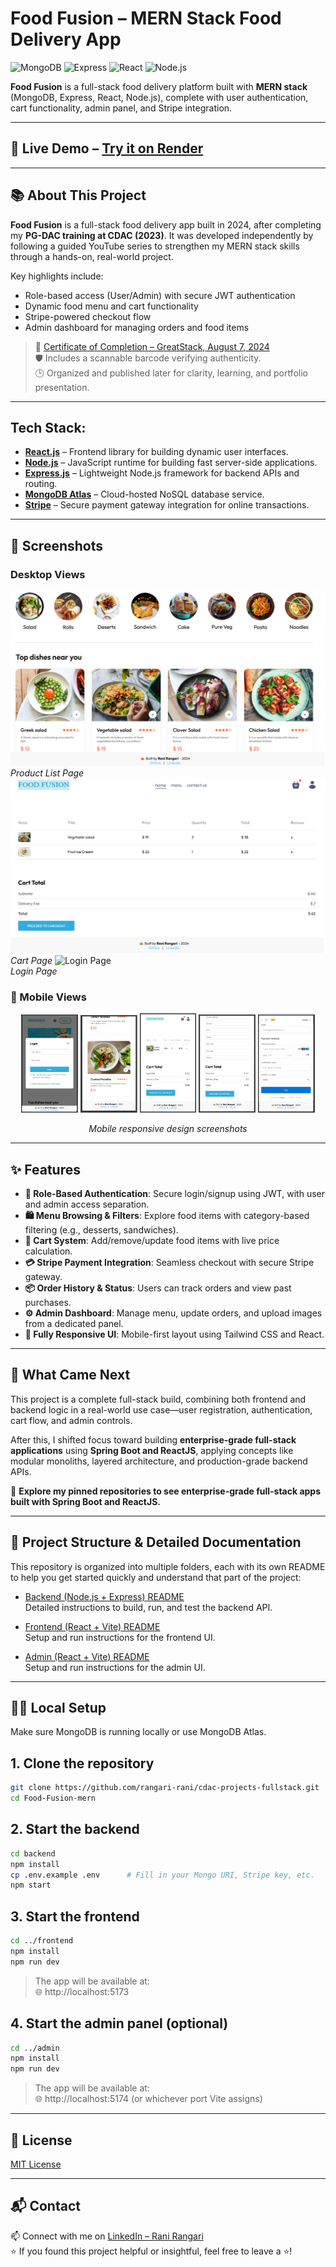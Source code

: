 # Food Fusion – MERN Stack Food Delivery App  

![MongoDB](https://img.shields.io/badge/MongoDB-4EA94B?style=for-the-badge&logo=mongodb&logoColor=white)
![Express](https://img.shields.io/badge/Express.js-000000?style=for-the-badge&logo=express&logoColor=white)
![React](https://img.shields.io/badge/React-20232A?style=for-the-badge&logo=react&logoColor=61DAFB)
![Node.js](https://img.shields.io/badge/Node.js-339933?style=for-the-badge&logo=node.js&logoColor=white)


**Food Fusion** is a full-stack food delivery platform built with **MERN stack** (MongoDB, Express, React, Node.js), complete with user authentication, cart functionality, admin panel, and Stripe integration.  

---

## 🚀 Live Demo – [Try it on Render](https://food-ordering-frontend-wu7u.onrender.com/)
---

## 📚 About This Project

**Food Fusion** is a full-stack food delivery app built in 2024, after completing my **PG-DAC training at CDAC (2023)**. It was developed independently by following a guided YouTube series to strengthen my MERN stack skills through a hands-on, real-world project.

Key highlights include:
- Role-based access (User/Admin) with secure JWT authentication
- Dynamic food menu and cart functionality
- Stripe-powered checkout flow
- Admin dashboard for managing orders and food items    

> 📄 [Certificate of Completion – GreatStack, August 7, 2024](https://github.com/rangari-rani/academic-projects-cdac/blob/b38fb4c6f92f5fa2a5ebb13417d6880805e4dfb6/Food-Fusion-mern/Food-delivery-Greatstack.png)  
> 🛡️ Includes a scannable barcode verifying authenticity.  
> 🕒 Organized and published later for clarity, learning, and portfolio presentation.

---

## Tech Stack:

- **[React.js](https://reactjs.org/)** – Frontend library for building dynamic user interfaces.  
- **[Node.js](https://nodejs.org/en/)** – JavaScript runtime for building fast server-side applications.  
- **[Express.js](https://expressjs.com/)** – Lightweight Node.js framework for backend APIs and routing.  
- **[MongoDB Atlas](https://www.mongodb.com/products/platform/atlas-database)** – Cloud-hosted NoSQL database service.  
- **[Stripe](https://stripe.com/in)** – Secure payment gateway integration for online transactions.  
  
---

## 📸 Screenshots

### Desktop Views
![Product List Page](https://github.com/rangari-rani/academic-projects-cdac/blob/50bc1df420561d5193461c74d14bcd5c80c860ef/Food-Fusion-mern/foodhome.png)  
_Product List Page_
![Cart Page](https://github.com/rangari-rani/academic-projects-cdac/blob/50bc1df420561d5193461c74d14bcd5c80c860ef/Food-Fusion-mern/cartpage.png)  
_Cart Page_
![Login Page](https://github.com/rangari-rani/Food-Fusion/blob/105186f572cd4616f726f0d7d4c066ff984dfc99/signinpage.png)  
_Login Page_  

### 📱 Mobile Views  
<p align="center">
  <img src="https://github.com/rangari-rani/academic-projects-cdac/blob/50bc1df420561d5193461c74d14bcd5c80c860ef/Food-Fusion-mern/mobile_signin.png" alt="Mobile Signin Page" width="18%">
  <img src="https://github.com/rangari-rani/academic-projects-cdac/blob/50bc1df420561d5193461c74d14bcd5c80c860ef/Food-Fusion-mern/mobile_foodhome.png" alt="Mobile Product View" width="18%">
  <img src="https://github.com/rangari-rani/academic-projects-cdac/blob/50bc1df420561d5193461c74d14bcd5c80c860ef/Food-Fusion-mern/mobile_cartpage.png" alt="Mobile Cart Page" width="18%">
  <img src="https://github.com/rangari-rani/academic-projects-cdac/blob/50bc1df420561d5193461c74d14bcd5c80c860ef/Food-Fusion-mern/mobile_deliverypage.png" alt="Mobile Delivery Page" width="18%">
  <img src="https://github.com/rangari-rani/academic-projects-cdac/blob/50bc1df420561d5193461c74d14bcd5c80c860ef/Food-Fusion-mern/mobile_payment.png" alt="Mobile Payment Page" width="18%">
</p>

<p align="center"><em>Mobile responsive design screenshots</em></p>

---

## ✨ Features  

- **🔐 Role-Based Authentication**: Secure login/signup using JWT, with user and admin access separation.  
- **🛍 Menu Browsing & Filters**: Explore food items with category-based filtering (e.g., desserts, sandwiches).  
- **🛒 Cart System**: Add/remove/update food items with live price calculation.  
- **💳 Stripe Payment Integration**: Seamless checkout with secure Stripe gateway.  
- **📦 Order History & Status**: Users can track orders and view past purchases.  
- **⚙️ Admin Dashboard**: Manage menu, update orders, and upload images from a dedicated panel.  
- **📱 Fully Responsive UI**: Mobile-first layout using Tailwind CSS and React.

---

## 🔄 What Came Next

This project is a complete full-stack build, combining both frontend and backend logic in a real-world use case—user registration, authentication, cart flow, and admin controls.

After this, I shifted focus toward building **enterprise-grade full-stack applications** using **Spring Boot and ReactJS**, applying concepts like modular monoliths, layered architecture, and production-grade backend APIs.

📌 **Explore my pinned repositories to see enterprise-grade full-stack apps built with Spring Boot and ReactJS.**

---

## 📁 Project Structure & Detailed Documentation

This repository is organized into multiple folders, each with its own README to help you get started quickly and understand that part of the project:

- [Backend (Node.js + Express) README](backend/README.md)  
  Detailed instructions to build, run, and test the backend API.

- [Frontend (React + Vite) README](frontend/README.md)  
  Setup and run instructions for the frontend UI.

- [Admin (React + Vite) README](admin/README.md)  
  Setup and run instructions for the admin UI.
  
---

## 🧑‍💻 Local Setup  
Make sure MongoDB is running locally or use MongoDB Atlas.  

## 1. Clone the repository

```bash
git clone https://github.com/rangari-rani/cdac-projects-fullstack.git
cd Food-Fusion-mern
```

## 2. Start the backend

```bash
cd backend
npm install
cp .env.example .env      # Fill in your Mongo URI, Stripe key, etc.
npm start
```

## 3. Start the frontend

```bash
cd ../frontend
npm install
npm run dev
```
> The app will be available at:   
> 🌐 http://localhost:5173  

## 4. Start the admin panel (optional)

```bash
cd ../admin
npm install
npm run dev
```
> The app will be available at:   
> 🌐 http://localhost:5174  (or whichever port Vite assigns)
  
---

## 📜 License

[MIT License](LICENSE)

---

## 📬 Contact

📫 Connect with me on [LinkedIn – Rani Rangari](https://www.linkedin.com/in/rani-rangari/)   
⭐ If you found this project helpful or insightful, feel free to leave a ⭐!  
